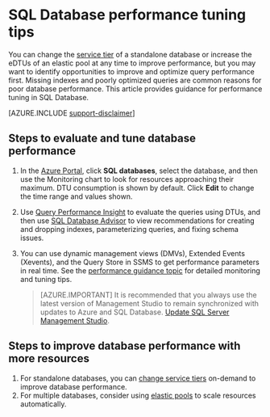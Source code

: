 <properties
    pageTitle="SQL Database performance tuning tips | Azure"
    description="Tips for performance tuning in Azure SQL Database through evaluation and improvement."
    services="sql-database"
    documentationcenter=""
    author="v-shysun"
    manager="felixwu"
    editor=""
    keywords="sql performance tuning, database performance tuning, sql performance tuning tips, sql database performance tuning" />
<tags
    ms.assetid="eb7b3f66-3b33-4e1b-84fb-424a928a6672"
    ms.service="sql-database"
    ms.custom="monitor and tune"
    ms.workload="data-management"
    ms.tgt_pltfrm="na"
    ms.devlang="na"
    ms.topic="article"
    ms.date="02/07/2017"
    wacn.date=""
    ms.author="v-shysun" />

# SQL Database performance tuning tips
You can change the [service tier](/documentation/articles/sql-database-service-tiers/) of a standalone database or increase the eDTUs of an elastic pool at any time to improve performance, but you may want to identify opportunities to improve and optimize query performance first. Missing indexes and poorly optimized queries are common reasons for poor database performance. This article provides guidance for performance tuning in SQL Database.

[AZURE.INCLUDE [support-disclaimer](../../includes/support-disclaimer.md)]

## Steps to evaluate and tune database performance
1.	In the [Azure Portal](https://portal.azure.cn), click **SQL databases**, select the database, and then use the Monitoring chart to look for resources approaching their maximum. DTU consumption is shown by default. Click **Edit** to change the time range and values shown.
2.	Use [Query Performance Insight](/documentation/articles/sql-database-query-performance/) to evaluate the queries using DTUs, and then use [SQL Database Advisor](/documentation/articles/sql-database-advisor/) to view recommendations for creating and dropping indexes, parameterizing queries, and fixing schema issues.
3.	You can use dynamic management views (DMVs), Extended Events (Xevents), and the Query Store in SSMS to get performance parameters in real time. See the [performance guidance topic](/documentation/articles/sql-database-performance-guidance/) for detailed monitoring and tuning tips.


    > [AZURE.IMPORTANT] It is recommended that you always use the latest version of Management Studio to remain synchronized with updates to Azure and SQL Database. [Update SQL Server Management Studio](https://msdn.microsoft.com/zh-cn/library/mt238290.aspx).


## Steps to improve database performance with more resources
1.	For standalone databases, you can [change service tiers](/documentation/articles/sql-database-service-tiers/) on-demand to improve database performance.
2.	For multiple databases, consider using [elastic pools](/documentation/articles/sql-database-elastic-pool-guidance/) to scale resources automatically.
